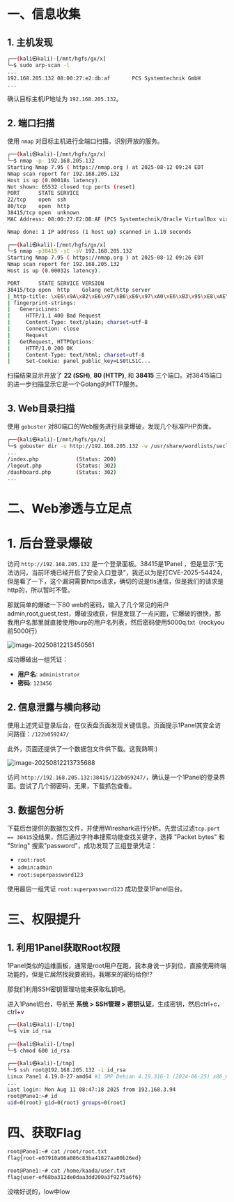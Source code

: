 # 一、信息收集

## 1. 主机发现

```bash
┌──(kali㉿kali)-[/mnt/hgfs/gx/x]
└─$ sudo arp-scan -l                           
...
192.168.205.132 08:00:27:e2:db:af       PCS Systemtechnik GmbH
...
```

确认目标主机IP地址为 `192.168.205.132`。

## 2. 端口扫描

使用 `nmap` 对目标主机进行全端口扫描，识别开放的服务。

```bash
┌──(kali㉿kali)-[/mnt/hgfs/gx/x]
└─$ nmap -p- 192.168.205.132            
Starting Nmap 7.95 ( https://nmap.org ) at 2025-08-12 09:24 EDT
Nmap scan report for 192.168.205.132
Host is up (0.00018s latency).
Not shown: 65532 closed tcp ports (reset)
PORT      STATE SERVICE
22/tcp    open  ssh
80/tcp    open  http
38415/tcp open  unknown
MAC Address: 08:00:27:E2:DB:AF (PCS Systemtechnik/Oracle VirtualBox virtual NIC)

Nmap done: 1 IP address (1 host up) scanned in 1.10 seconds
                                                                                                                                                                                  
┌──(kali㉿kali)-[/mnt/hgfs/gx/x]
└─$ nmap -p38415 -sC -sV 192.168.205.132
Starting Nmap 7.95 ( https://nmap.org ) at 2025-08-12 09:26 EDT
Nmap scan report for 192.168.205.132
Host is up (0.00032s latency).

PORT      STATE SERVICE VERSION
38415/tcp open  http    Golang net/http server
|_http-title: \xE6\x9A\x82\xE6\x97\xB6\xE6\x97\xA0\xE6\xB3\x95\xE8\xAE\xBF\xE9\x97\xAE
| fingerprint-strings: 
|   GenericLines: 
|     HTTP/1.1 400 Bad Request
|     Content-Type: text/plain; charset=utf-8
|     Connection: close
|     Request
|   GetRequest, HTTPOptions: 
|     HTTP/1.0 200 OK
|     Content-Type: text/html; charset=utf-8
|     Set-Cookie: panel_public_key=LS0tLS1C...
```

扫描结果显示开放了 **22 (SSH)**, **80 (HTTP)**, 和 **38415** 三个端口。对38415端口的进一步扫描显示它是一个Golang的HTTP服务。

## 3. Web目录扫描

使用 `gobuster` 对80端口的Web服务进行目录爆破，发现几个标准PHP页面。

```bash
┌──(kali㉿kali)-[/mnt/hgfs/gx/x]
└─$ gobuster dir -u http://192.168.205.132 -w /usr/share/wordlists/seclists/Discovery/Web-Content/directory-list-2.3-medium.txt -x php,txt,html
...
/index.php            (Status: 200)
/logout.php           (Status: 302)
/dashboard.php        (Status: 302)
...
```

# 二、Web渗透与立足点

# 1. 后台登录爆破

访问 `http://192.168.205.132` 是一个登录面板。38415是1Panel ，但是显示“无法访问，当前环境已经开启了安全入口登录”，我还以为是打CVE-2025-54424，但是看了一下，这个漏洞需要https请求，确切的说是tls通信，但是我们的请求是http的，所以暂时不管。

那就简单的爆破一下80 web的密码，输入了几个常见的用户admin,root,guest,test，爆破没收获，但是发现了一点问题，它爆破的很快，那我用户名那里就直接使用burp的用户名列表，然后密码使用5000q.txt（rockyou前5000行）

![image-20250812213450561](http://7r1UMPHK.github.io/image/20250812221133339.webp)

成功爆破出一组凭证：

*   **用户名**: `administrator`
*   **密码**: `123456`

## 2. 信息泄露与横向移动

使用上述凭证登录后台，在仪表盘页面发现关键信息。页面提示1Panel其安全访问路径：`/122b059247/`

此外，页面还提供了一个数据包文件供下载。这我熟啊:)

![image-20250812213735688](http://7r1UMPHK.github.io/image/20250812221138105.webp)

访问 `http://192.168.205.132:38415/122b059247/`，确认是一个1Panel的登录界面。尝试了几个弱密码，无果，下载抓包查看。

## 3. 数据包分析

下载后台提供的数据包文件，并使用Wireshark进行分析。先尝试过滤`tcp.port == 38415`没结果，然后通过字符串搜索功能查找关键字，选择 "Packet bytes" 和 "String" 搜索"password"，成功发现了三组登录凭证：

*   `root:root`
*   `admin:admin`
*   `root:superpassword123`

使用最后一组凭证 `root:superpassword123` 成功登录1Panel后台。

# 三、权限提升

## 1. 利用1Panel获取Root权限

1Panel类似的运维面板，通常是root用户在跑，我本身说一步到位，直接使用终端功能的，但是它居然找我要密码，我哪来的密码给你⁉

那我们利用SSH密钥管理功能来获取私钥吧。

进入1Panel后台，导航至 **系统 > SSH管理 > 密钥认证**，生成密钥，然后ctrl+c，ctrl+v

```bash
┌──(kali㉿kali)-[/tmp]
└─$ vim id_rsa 
                                                                                   
┌──(kali㉿kali)-[/tmp]
└─$ chmod 600 id_rsa                
                                                                                   
┌──(kali㉿kali)-[/tmp]
└─$ ssh root@192.168.205.132 -i id_rsa
Linux Pane1 4.19.0-27-amd64 #1 SMP Debian 4.19.316-1 (2024-06-25) x86_64
...
Last login: Mon Aug 11 08:47:18 2025 from 192.168.3.94
root@Pane1:~# id
uid=0(root) gid=0(root) groups=0(root)
```

# 四、获取Flag

```bash
root@Pane1:~# cat /root/root.txt
flag{root-e07910a06a086c83ba41827aa00b26ed}

root@Pane1:~# cat /home/kaada/user.txt
flag{user-ef68ba312de0daa3dd200a3f9275a6f6}
```

没啥好说的，low中low